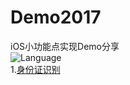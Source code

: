 # Demo2017
iOS小功能点实现Demo分享  
![Language](https://img.shields.io/badge/language-objc-orange.svg)   
1.[身份证识别](/身份证识别测试)  



